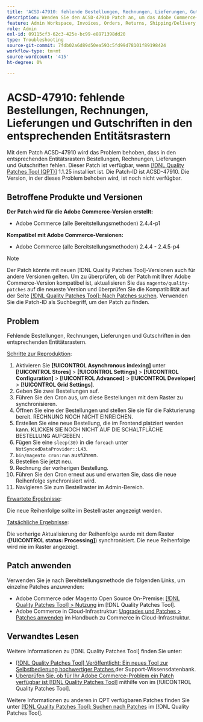 ```yaml
---
title: 'ACSD-47910: fehlende Bestellungen, Rechnungen, Lieferungen, Gutschriften in den jeweiligen Entitätsrastern'
description: Wenden Sie den ACSD-47910 Patch an, um das Adobe Commerce-Problem zu beheben, bei dem in den entsprechenden Entitätsrastern Bestellungen, Rechnungen, Lieferungen und Gutschriften fehlen.
feature: Admin Workspace, Invoices, Orders, Returns, Shipping/Delivery
role: Admin
exl-id: 09115cf3-62c3-425e-bc99-e8971398dd20
type: Troubleshooting
source-git-commit: 7fdb02a6d89d50ea593c5fd99d78101f89198424
workflow-type: tm+mt
source-wordcount: '415'
ht-degree: 0%

---
```


# ACSD-47910: fehlende Bestellungen, Rechnungen, Lieferungen und Gutschriften in den entsprechenden Entitätsrastern

Mit dem Patch ACSD-47910 wird das Problem behoben, dass in den entsprechenden Entitätsrastern Bestellungen, Rechnungen, Lieferungen und Gutschriften fehlen. Dieser Patch ist verfügbar, wenn [[!DNL Quality Patches Tool (QPT)]](https://experienceleague.adobe.com/de/docs/commerce-operations/tools/quality-patches-tool/quality-patches-tool-to-self-serve-quality-patches) 1.1.25 installiert ist. Die Patch-ID ist ACSD-47910. Die Version, in der dieses Problem behoben wird, ist noch nicht verfügbar.

## Betroffene Produkte und Versionen

**Der Patch wird für die Adobe Commerce-Version erstellt:**
* Adobe Commerce (alle Bereitstellungsmethoden) 2.4.4-p1

**Kompatibel mit Adobe Commerce-Versionen:**
* Adobe Commerce (alle Bereitstellungsmethoden) 2.4.4 - 2.4.5-p4

>[!NOTE]
>
>Der Patch könnte mit neuen [!DNL Quality Patches Tool]-Versionen auch für andere Versionen gelten. Um zu überprüfen, ob der Patch mit Ihrer Adobe Commerce-Version kompatibel ist, aktualisieren Sie das `magento/quality-patches` auf die neueste Version und überprüfen Sie die Kompatibilität auf der Seite [[!DNL Quality Patches Tool]: Nach Patches suchen](https://experienceleague.adobe.com/tools/commerce-quality-patches/index.html?lang=de). Verwenden Sie die Patch-ID als Suchbegriff, um den Patch zu finden.

## Problem

Fehlende Bestellungen, Rechnungen, Lieferungen und Gutschriften in den entsprechenden Entitätsrastern.

<u>Schritte zur Reproduktion</u>:

1. Aktivieren Sie **[!UICONTROL Asynchronous indexing]** unter **[!UICONTROL Stores]** > **[!UICONTROL Settings]** > **[!UICONTROL Configuration]** > **[!UICONTROL Advanced]** > **[!UICONTROL Developer]** > **[!UICONTROL Grid Settings]**.
1. Geben Sie zwei Bestellungen auf.
1. Führen Sie den Cron aus, um diese Bestellungen mit dem Raster zu synchronisieren.
1. Öffnen Sie eine der Bestellungen und stellen Sie sie für die Fakturierung bereit. RECHNUNG NOCH NICHT EINREICHEN.
1. Erstellen Sie eine neue Bestellung, die im Frontend platziert werden kann. KLICKEN SIE NOCH NICHT AUF DIE SCHALTFLÄCHE BESTELLUNG AUFGEBEN .
1. Fügen Sie eine `sleep(30)` in die `foreach` unter `NotSyncedDataProvider::L43`.
1. `bin/magento cron:run` ausführen.
1. Bestellen Sie jetzt neu.
1. Rechnung der vorherigen Bestellung.
1. Führen Sie den Cron erneut aus und erwarten Sie, dass die neue Reihenfolge synchronisiert wird.
1. Navigieren Sie zum Bestellraster im Admin-Bereich.

<u>Erwartete Ergebnisse</u>:

Die neue Reihenfolge sollte im Bestellraster angezeigt werden.

<u>Tatsächliche Ergebnisse</u>:

Die vorherige Aktualisierung der Reihenfolge wurde mit dem Raster (**[!UICONTROL status: Processing]**) synchronisiert. Die neue Reihenfolge wird nie im Raster angezeigt.

## Patch anwenden

Verwenden Sie je nach Bereitstellungsmethode die folgenden Links, um einzelne Patches anzuwenden:

* Adobe Commerce oder Magento Open Source On-Premise: [[!DNL Quality Patches Tool] > Nutzung](/help/tools/quality-patches-tool/usage.md) im [!DNL Quality Patches Tool].
* Adobe Commerce in Cloud-Infrastruktur: [Upgrades und Patches > Patches anwenden](https://experienceleague.adobe.com/docs/commerce-cloud-service/user-guide/develop/upgrade/apply-patches.html?lang=de) im Handbuch zu Commerce in Cloud-Infrastruktur.

## Verwandtes Lesen

Weitere Informationen zu [!DNL Quality Patches Tool] finden Sie unter:

* [[!DNL Quality Patches Tool] Veröffentlicht: Ein neues Tool zur Selbstbedienung hochwertiger Patches ](https://experienceleague.adobe.com/de/docs/commerce-operations/tools/quality-patches-tool/quality-patches-tool-to-self-serve-quality-patches) der Support-Wissensdatenbank.
* [Überprüfen Sie, ob für Ihr Adobe Commerce-Problem ein Patch verfügbar ist [!DNL Quality Patches Tool]](/help/tools/quality-patches-tool/patches-available-in-qpt/check-patch-for-magento-issue-with-magento-quality-patches.md) mithilfe von im [!UICONTROL Quality Patches Tool].


Weitere Informationen zu anderen in QPT verfügbaren Patches finden Sie unter [[!DNL Quality Patches Tool]: Suchen nach Patches](https://experienceleague.adobe.com/tools/commerce-quality-patches/index.html?lang=de) im [!DNL Quality Patches Tool].
